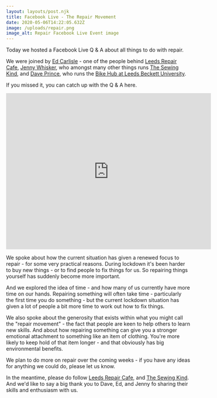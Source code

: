 ```yaml
---
layout: layouts/post.njk
title: Facebook Live - The Repair Movement
date: 2020-05-06T14:22:05.632Z
image: /uploads/repair.png
image_alt: Repair Facebook Live Event image
---
```

Today we hosted a Facebook Live Q & A about all things to do with repair.

We were joined by [Ed Carlisle](https://twitter.com/edleeds?ref_src=twsrc%5Egoogle%7Ctwcamp%5Eserp%7Ctwgr%5Eauthor) - one of the people behind [Leeds Repair Cafe](https://www.facebook.com/groups/252645815067316/), [Jenny Whisker](https://twitter.com/jennywhisker?lang=en), who amongst many other things runs [The Sewing Kind](https://www.facebook.com/groups/632679410164961/), and [Dave Prince](https://twitter.com/1dayallofthis), who runs the [Bike Hub at Leeds Beckett University](https://www.leedsbeckett.ac.uk/news/0519-collaborative-bike-hub-celebrates-10-years-of-getting-people-cycling/).

If you missed it, you can catch up with the Q & A here.



<iframe src="https://www.facebook.com/plugins/video.php?href=https%3A%2F%2Fwww.facebook.com%2Fzerowasteleeds%2Fvideos%2F244664316617655%2F&show_text=1&width=560" width="560" height="427" style="border:none;overflow:hidden" scrolling="no" frameborder="0" allowTransparency="true" allow="encrypted-media" allowFullScreen="true"></iframe>



We spoke about how the current situation has given a renewed focus to repair - for some very practical reasons.  During lockdown it's been harder to buy new things - or to find people to fix things for us.  So repairing things yourself has suddenly become more important.

And we explored the idea of time - and how many of us currently have more time on our hands.  Repairing something will often take time - particularly the first time you do something - but the current lockdown situation has given a lot of people a bit more time to work out how to fix things.

We also spoke about the generosity that exists within what you might call the "repair movement" - the fact that people are keen to help others to learn new skills.  And about how repairing something can give you a stronger emotional attachment to something like an item of clothing.  You're more likely to keep hold of that item longer - and that obviously has big environmental benefits.  

We plan to do more on repair over the coming weeks - if you have any ideas for anything we could do, please let us know.  

In the meantime, please do follow [Leeds Repair Cafe](https://www.facebook.com/groups/252645815067316/), and [The Sewing Kind](https://twitter.com/thesewingkind).  And we'd like to say a big thank you to Dave, Ed, and Jenny fo sharing their skills and enthusiasm with us.